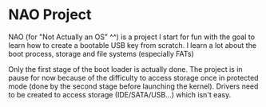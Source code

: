 NAO Project
=======

NAO (for "Not Actually an OS" ^^) is a project I start for fun with the goal to learn how to create a bootable USB key from scratch. I learn a lot about the boot process, storage and file systems (especially FATs)

Only the first stage of the boot loader is actually done. The project is in pause for now because of the difficulty to access storage once in protected mode (done by the second stage before launching the kernel). Drivers need to be created to access storage (IDE/SATA/USB...) which isn't easy.
